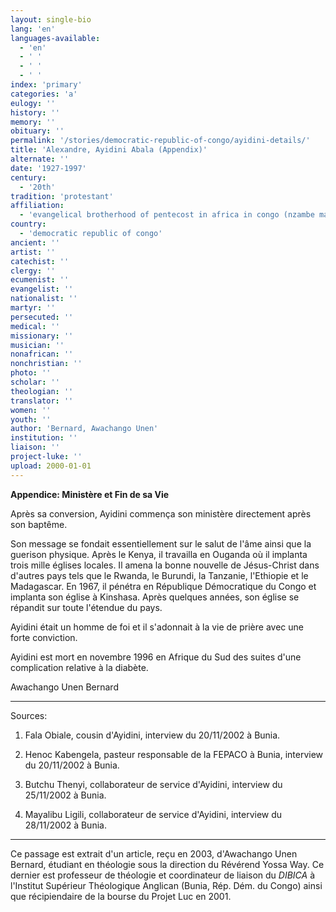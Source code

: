 ```yaml
---
layout: single-bio
lang: 'en'
languages-available:
  - 'en'
  - ' '
  - ' '
  - ' '
index: 'primary'
categories: 'a'
eulogy: ''
history: ''
memory: ''
obituary: ''
permalink: '/stories/democratic-republic-of-congo/ayidini-details/'
title: 'Alexandre, Ayidini Abala (Appendix)'
alternate: ''
date: '1927-1997'
century:
  - '20th'
tradition: 'protestant'
affiliation:
  - 'evangelical brotherhood of pentecost in africa in congo (nzambe malamu church)'
country:
  - 'democratic republic of congo'
ancient: ''
artist: ''
catechist: ''
clergy: ''
ecumenist: ''
evangelist: ''
nationalist: ''
martyr: ''
persecuted: ''
medical: ''
missionary: ''
musician: ''
nonafrican: ''
nonchristian: ''
photo: ''
scholar: ''
theologian: ''
translator: ''
women: ''
youth: ''
author: 'Bernard, Awachango Unen'
institution: ''
liaison: ''
project-luke: ''
upload: 2000-01-01
---
```



**Appendice: Minist&egrave;re et Fin de sa Vie**

Après sa conversion, Ayidini commença son ministère directement après son baptême.

Son message se fondait essentiellement sur le salut de l'âme ainsi que la guerison physique.  Après le Kenya, il travailla en Ouganda où il implanta trois mille églises locales.  Il amena la bonne nouvelle de Jésus-Christ dans d'autres pays tels que le Rwanda, le Burundi, la Tanzanie, l'Ethiopie et le Madagascar.  En 1967, il pénétra en République Démocratique du Congo et implanta son église à Kinshasa. Après quelques années, son église se répandit sur toute l'étendue du pays.

Ayidini &eacute;tait un homme de foi  et il s'adonnait &agrave; la vie de pri&egrave;re avec une forte conviction.

Ayidini est mort en novembre 1996 en Afrique du Sud des suites d'une complication relative à la diabète.

Awachango Unen Bernard

---

Sources:

1. Fala Obiale, cousin d'Ayidini, interview du 20/11/2002 à Bunia.

2. Henoc Kabengela, pasteur responsable de la FEPACO à Bunia, interview du 20/11/2002 à Bunia.

3. Butchu Thenyi, collaborateur de service d'Ayidini, interview du 25/11/2002 à Bunia.

4. Mayalibu Ligili, collaborateur de service d'Ayidini, interview du 28/11/2002 à Bunia.

---

Ce passage est extrait d'un article, re&ccedil;u en 2003, d'Awachango Unen Bernard, &eacute;tudiant en th&eacute;ologie sous la direction du R&eacute;v&eacute;rend Yossa Way.  Ce dernier est professeur de th&eacute;ologie et coordinateur de liaison du *DIBICA* &agrave; l'Institut Sup&eacute;rieur Th&eacute;ologique Anglican (Bunia, R&eacute;p. D&eacute;m. du Congo) ainsi que r&eacute;cipiendaire de la bourse du Projet Luc en 2001.